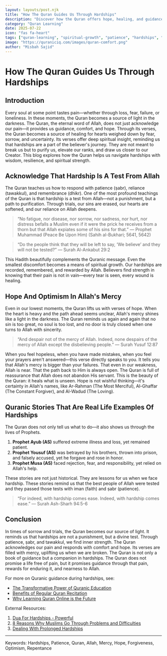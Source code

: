 ```yaml
---
layout: layouts/post.njk
title: "How The Quran Guides Us Through Hardships"
description: "Discover how the Quran offers hope, healing, and guidance during hardships through its verses, stories, and Allah's mercy"
category: "Quran Learning"
date: 2025-07-22
icon: "fas fa-heart"
tags: ["quran-learning", "spiritual-growth", "patience", "hardships", "islamic-guidance"]
image: "https://quraniciq.com/images/quran-comfort.png"
author: "Misbah Sajid"
---
```


# How The Quran Guides Us Through Hardships

## Introduction
Every soul at some point tastes pain—whether through loss, fear, failure, or loneliness. In these moments, the Quran becomes a source of light in the darkness. The Quran, the eternal word of Allah, does not just acknowledge our pain—it provides us guidance, comfort, and hope. Through its verses, the Quran becomes a source of healing for hearts weighed down by fear, sorrow, and uncertainty. Its verses offer deep spiritual insight, reminding us that hardships are a part of the believer's journey. They are not meant to break us but to purify us, elevate our ranks, and draw us closer to our Creator.
This blog explores how the Quran helps us navigate hardships with wisdom, resilience, and spiritual strength.

## Acknowledge That Hardship Is A Test From Allah
The Quran teaches us how to respond with patience (ṣabr), reliance (tawakkul), and remembrance (dhikr). One of the most profound teachings of the Quran is that hardship is a test from Allah—not a punishment, but a path to purification. Through trials, our sins are erased, our hearts are softened, and our reliance on Allah deepens.

> “No fatigue, nor disease, nor sorrow, nor sadness, nor hurt, nor distress befalls a Muslim even if it were the prick he receives from a thorn but that Allah expiates some of his sins for that.”
> — Prophet Muhammad (Peace Be Upon Him)
> (Sahih al-Bukhari; 5641, 5642)

> “Do the people think that they will be left to say, ‘We believe’ and they will not be tested?”
> — Surah Al-Ankabut 29:2

This Hadith beautifully complements the Quranic message. Even the smallest discomfort becomes a means of spiritual growth. Our hardships are recorded, remembered, and rewarded by Allah. Believers find strength in knowing that their pain is not in vain—every tear is seen, every wound is healing.

## Hope And Optimism In Allah's Mercy
Even in our lowest moments, the Quran lifts us with verses of hope. When the heart is heavy and the path ahead seems unclear, Allah's mercy shines like a light in the darkness. The Quran reminds us again and again that no sin is too great, no soul is too lost, and no door is truly closed when one turns to Allah with sincerity.

> “And despair not of the mercy of Allah. Indeed, none despairs of the mercy of Allah except the disbelieving people.”
> — Surah Yusuf 12:87

When you feel hopeless, when you have made mistakes, when you feel your prayers aren't answered—this verse directly speaks to you. It tells you that Allah's mercy is bigger than your failures. That even in our weakness, Allah is near. That the path back to Him is always open. The Quran is full of reassurance that Allah does not abandon His servant. This is the beauty of the Quran: it heals what is unseen. Hope is not wishful thinking—it's certainty in Allah's names, like Ar-Rahman (The Most Merciful), Al-Ghaffar (The Constant Forgiver), and Al-Wadud (The Loving).

## Quranic Stories That Are Real Life Examples Of Hardships
The Quran does not only tell us what to do—it also shows us through the lives of Prophets.

1. **Prophet Ayub (AS)** suffered extreme illness and loss, yet remained patient.
2. **Prophet Yousuf (AS)** was betrayed by his brothers, thrown into prison, and falsely accused, yet he forgave and rose in honor.
3. **Prophet Musa (AS)** faced rejection, fear, and responsibility, yet relied on Allah's help.

These stories are not just historical. They are lessons for us when we face hardship. These stories remind us that the best people of Allah were tested and they passed those tests with iman (faith) and ṣabr (patience).

> “For indeed, with hardship comes ease. Indeed, with hardship comes ease.”
> — Surah Ash-Sharh 94:5-6

## Conclusion
In times of sorrow and trials, the Quran becomes our source of light. It reminds us that hardships are not a punishment, but a divine test. Through patience, ṣabr, and tawakkul, we find inner strength. The Quran acknowledges our pain and responds with comfort and hope. Its verses are filled with mercy, uplifting us when we are broken. The Quran is not only a book of guidance but a companion in hardships. The Quran does not promise a life free of pain, but it promises guidance through that pain, rewards for enduring it, and nearness to Allah.

For more on Quranic guidance during hardships, see:
- [The Transformative Power of Quranic Education](./2024-07-13-transformative-power-of-quranic-education.md)
- [Benefits of Regular Quran Recitation](./2024-02-20-benefits-of-regular-quran-recitation.md)
- [Why Learning Quran Online is the Future](./2025-07-16-why-learning-quran-online-is-the-future.md)

External Resources:
1. [Dua For Hardships - Powerful](https://aboutislam.net/multimedia/videos/dua-hardships-powerful/)
2. [8 Reasons Why Muslims Go Through Problems and Difficulties](https://aboutislam.net/reading-islam/living-islam/8-reasons-muslims-go-problems-difficulties/)
3. [Dealing With Prolonged Hardships](https://aboutislam.net/spirituality/dealing-with-prolonged-hardships/)

---

Keywords: Hardships, Patience, Quran, Allah, Mercy, Hope, Forgiveness, Optimism, Repentance
